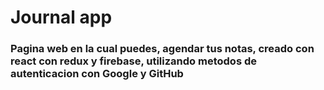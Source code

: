 # Journal app

### Pagina web en la cual puedes, agendar tus notas, creado con react con redux y firebase, utilizando metodos de autenticacion con Google y GitHub

